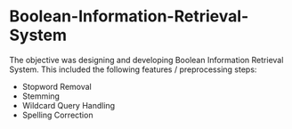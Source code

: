 # Boolean-Information-Retrieval-System

The objective was designing and developing Boolean Information Retrieval System. This included the following features / preprocessing steps: 
* Stopword Removal
* Stemming
* Wildcard Query Handling
* Spelling Correction
